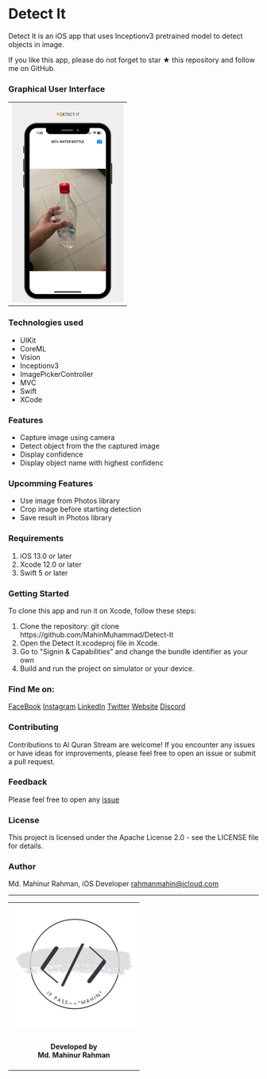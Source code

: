 <h1>Detect It</h1>

Detect It is an iOS app that uses Inceptionv3 pretrained model to detect objects in image.

If you like this app, please do not forget to star ★ this repository and follow me on GitHub.

<h3>Graphical User Interface</h3>
<table style="border:none">
  <tr>
    <td><img src="/Documentation/SS1.png" height="400"></td>
  </tr>
</table>

<h3>Technologies used</h3>
<ul>
  <li>UIKit</li>
  <li>CoreML</li>
  <li>Vision</li>
  <li>Inceptionv3</li>
  <li>ImagePickerController</li>
  <li>MVC</li>
  <li>Swift</li>
  <li>XCode</li>
</ul>

<h3>Features</h3>
<ul>
  <li>Capture image using camera</li>
  <li>Detect object from the the captured image</li>
  <li>Display confidence</li>
  <li>Display object name with highest confidenc</li>
</ul>

<h3>Upcomming Features</h3>
<ul>
  <li>Use image from Photos library</li>
  <li>Crop image before starting detection</li>
  <li>Save result in Photos library</li>
</ul>

<h3>Requirements</h3>
<ol>
  <li>iOS 13.0 or later</li>
  <li>Xcode 12.0 or later</li>
  <li>Swift 5 or later</li>
</ol>

<h3>Getting Started</h3>
  To clone this app and run it on Xcode, follow these steps:
<ol>
    <li>Clone the repository: git clone https://github.com/MahinMuhammad/Detect-It</li>
    <li>Open the Detect It.xcodeproj file in Xcode.</li>
    <li>Go to "Signin & Capabilities" and change the bundle identifier as your own</li>
    <li>Build and run the project on simulator or your device.</li>
</ol> 

### Find Me on:
[FaceBook](https://web.facebook.com/mahin5muhammad)
[Instagram](https://www.instagram.com/mahin5muhammad/)
[LinkedIn](https://www.linkedin.com/in/rahmanmahin/)
[Twitter](https://twitter.com/ImMahin)
[Website](https://mahinmuhammad.github.io/view/home.html)
[Discord](http://discordapp.com/users/Ghost_Friday#2625)

### Contributing
Contributions to Al Quran Stream are welcome! If you encounter any issues or have ideas for improvements, 
please feel free to open an issue or submit a pull request.

### Feedback
Please feel free to open any [issue](https://github.com/MahinMuhammad/Detect-It/issues)
### License
This project is licensed under the Apache License 2.0 - see the LICENSE file for details.

### Author
Md. Mahinur Rahman, iOS Developer
rahmanmahin@icloud.com

<hr>
<table style="border:none">
  <tr>  
    <td align="center"><img src="Documentation/mahinsLogo.png" height="250" width="250"></h4></td>
  </tr>
  <tr>  
    <td align="center"><h4>Developed by <br> Md. Mahinur Rahman</h4></td>
  </tr>
</table>
